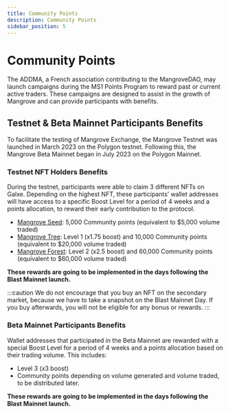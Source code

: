 ```yaml
---
title: Community Points
description: Community Points
sidebar_position: 5
---
```

# Community Points

The ADDMA, a French association contributing to the MangroveDAO, may launch campaigns during the MS1 Points Program to reward past or current active traders. These campaigns are designed to assist in the growth of Mangrove and can provide participants with benefits.

## Testnet & Beta Mainnet Participants Benefits
To facilitate the testing of Mangrove Exchange, the Mangrove Testnet was launched in March 2023 on the Polygon testnet. Following this, the Mangrove Beta Mainnet began in July 2023 on the Polygon Mainnet.

### Testnet NFT Holders Benefits

During the testnet, participants were able to claim 3 different NFTs on Galxe. Depending on the highest NFT, these participants’ wallet addresses will have access to a specific Boost Level for a period of 4 weeks and a points allocation, to reward their early contribution to the protocol.

* [Mangrove Seed](https://opensea.io/collection/mangrove-seed-nft): 5,000 Community points (equivalent to $5,000 volume traded)
* [Mangrove Tree](https://opensea.io/collection/mangrove-tree-nft): Level 1 (x1.75 boost) and 10,000 Community points (equivalent to $20,000 volume traded)
* [Mangrove Forest](https://opensea.io/collection/mangrove-forest-nft): Level 2 (x2.5 boost) and 60,000 Community points (equivalent to $60,000 volume traded)

**These rewards are going to be implemented in the days following the Blast Mainnet launch.**

:::caution
We do not encourage that you buy an NFT on the secondary market, because we have to take a snapshot on the Blast Mainnet Day. If you buy afterwards, you will not be eligible for any bonus or rewards.
:::

### Beta Mainnet Participants Benefits
Wallet addresses that participated in the Beta Mainnet are rewarded with a special Boost Level for a period of 4 weeks and a points allocation based on their trading volume. This includes:
* Level 3 (x3 boost)
* Community points depending on volume generated and volume traded, to be distributed later.

**These rewards are going to be implemented in the days following the Blast Mainnet launch.**
